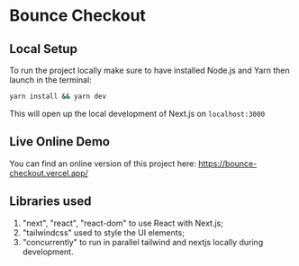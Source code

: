 # Bounce Checkout

## Local Setup

To run the project locally make sure to have installed Node.js and Yarn then launch in the terminal:

```bash
yarn install && yarn dev
```

This will open up the local development of Next.js on `localhost:3000`

## Live Online Demo

You can find an online version of this project here: https://bounce-checkout.vercel.app/

## Libraries used

1.  "next", "react", "react-dom" to use React with Next.js;
2.  "tailwindcss" used to style the UI elements;
3.  "concurrently" to run in parallel tailwind and nextjs locally during development.
